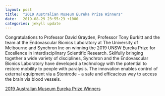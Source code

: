 ```yaml
---
layout: post
title:  "2019 Australian Museum Eureka Prize Winners"
date:   2019-08-29 23:55:23 +1000
categories: jekyll update
---
```

Congratulations to Professor David Grayden, Professor Tony Burkitt and the team at the Endovascular Bionics Laboratory at The University of Melbourne and Synchron Inc on winning the 2019 UNSW Eureka Prize for Excellence in Interdisciplinary Scientific Research. Skilfully bringing together a wide variety of disciplines, Synchron and the Endovascular Bionics Laboratory have developed a technology with the potential to restore mobility to people with paralysis. The innovation enables control of external equipment via a Stentrode – a safe and efficacious way to access the brain via blood vessels.

[2019 Australian Museum Eureka Prize Winners](https://australianmuseum.net.au/get-involved/eureka-prizes/2019-eureka-prize-winners/)
